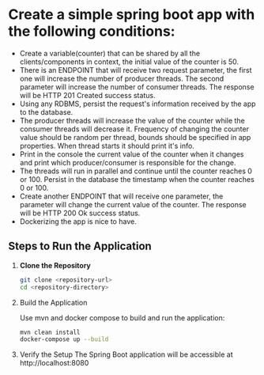 # Create a simple spring boot app with the following conditions:
- Create a variable(counter) that can be shared by all the clients/components in context, the initial value of the counter is 50.
- There is an ENDPOINT that will receive two request parameter, the first one will increase the number of producer threads. The second parameter will increase the number of consumer threads. The response will be HTTP 201 Created success status.
- Using any RDBMS, persist the request's information received by the app to the database.
- The producer threads will increase the value of the counter while the consumer threads will decrease it. Frequency of changing the counter value should be random per thread, bounds should be specified in app properties. When thread starts it should print it's info.
- Print in the console the current value of the counter when it changes and print which producer/consumer is responsible for the change.
- The threads will run in parallel and continue until the counter reaches 0 or 100. Persist in the database the timestamp when the counter reaches 0 or 100.
- Create another ENDPOINT that will receive one parameter, the parameter will change the current value of the counter. The response will be HTTP 200 Ok success status.
- Dockerizing the app is nice to have.

## Steps to Run the Application
1. **Clone the Repository**

   ```bash
   git clone <repository-url>
   cd <repository-directory>
   ```
2. Build the Application

    Use mvn and docker compose to build and run the application:

    ```bash
   mvn clean install
   docker-compose up --build
   ```
3. Verify the Setup
   The Spring Boot application will be accessible at http://localhost:8080
